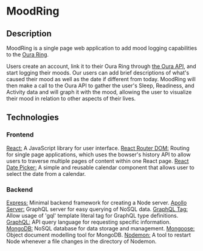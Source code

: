 # MoodRing
## Description

MoodRing is a single page web application to add mood logging capabilities to the [Oura Ring](https://ouraring.com/).

Users create an account, link it to their Oura Ring through [the Oura API](https://cloud.ouraring.com/docs/), and start logging their moods. Our users can add brief descriptions of what's caused their mood as well as the date if different from today. MoodRing will then make a call to the Oura API to gather the user's Sleep, Readiness, and Activity data and will graph it with the mood, allowing the user to visualize their mood in relation to other aspects of their lives.

## Technologies

### Frontend
[React:](https://www.npmjs.com/package/react) A JavaScript library for user interface.
[React Router DOM:](https://reactrouter.com/en/main/start/tutorial) Routing for single page applications, which uses the bowser's history API to allow users to traverse multiple pages of content within one React page.
[React Date Picker:](https://www.npmjs.com/package/react-datepicker) A simple and reusable calendar component that allows user to select the date from a calendar.

### Backend
[Express:](https://www.npmjs.com/package/express) Minimal backend framework for creating a Node server.
[Apollo Server:](https://www.npmjs.com/package/@apollo/server) GraphQL server for easy querying of NoSQL data.
[GraphQL Tag:](https://www.npmjs.com/package/graphql-tag) Allow usage of 'gql' template literal tag for GraphQL type definitions.
[GraphQL:](https://www.npmjs.com/package/graphql) API query language for requesting specific information.
[MongoDB:](https://www.mongodb.com/) NoSQL database for data storage and management.
[Mongoose:](https://www.npmjs.com/package/mongoose) Object document modelling tool for MongoDB.
[Nodemon:](https://www.npmjs.com/package/nodemon) A tool to restart Node whenever a file changes in the directory of Nodemon.